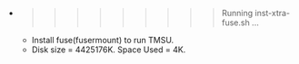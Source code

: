 * >>>>>>>>> Running inst-xtra-fuse.sh ...
  * Install fuse(fusermount) to run TMSU.
  * Disk size = 4425176K. Space Used = 4K.
